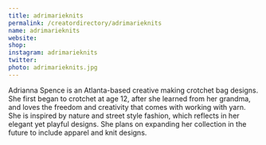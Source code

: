 ```yaml
---
title: adrimarieknits
permalink: /creatordirectory/adrimarieknits
name: adrimarieknits
website: 
shop: 
instagram: adrimarieknits
twitter:
photo: adrimarieknits.jpg
---
```


Adrianna Spence is an Atlanta-based creative making crotchet bag designs. She first began to crotchet at age 12, after she learned from her grandma, and loves the freedom and creativity that comes with working with yarn. She is inspired by nature and street style fashion, which reflects in her elegant yet playful designs. She plans on expanding her collection in the future to include apparel and knit designs.